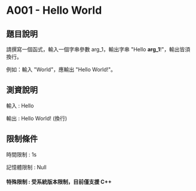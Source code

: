 # A001 - Hello World
## 題目說明
請撰寫一個函式，輸入一個字串參數 arg_1，輸出字串 "Hello **arg_1**!"，輸出皆須換行。

例如：輸入 "World"，應輸出 "Hello World!"。
## 測資說明
輸入 : Hello

輸出 : Hello World! (換行)
## 限制條件
時間限制 : 1s

記憶體限制 : Null
#### 特殊限制 : 受系統版本限制，目前僅支援 C++ 